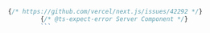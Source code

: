 ````jsx
   {/* https://github.com/vercel/next.js/issues/42292 */}
            {/* @ts-expect-error Server Component */}
            ```
````
